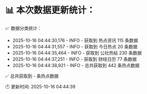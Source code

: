 📊 本次数据更新统计：
==========================

📈 数据分类统计：
- 2025-10-16 04:44:30,176 - INFO - 获取到 热点资讯 115 条数据
- 2025-10-16 04:44:31,557 - INFO - 获取到 今日热点 20 条数据
- 2025-10-16 04:44:35,464 - INFO - 获取到 公社热帖 230 条数据
- 2025-10-16 04:44:37,251 - INFO - 获取到 财经日历 77 条数据
- 2025-10-16 04:44:38,921 - INFO - 总共获取到 442 条热点数据

✅ 总共获取到 - 条热点数据

🕐 更新时间: 2025-10-16 04:44:39
